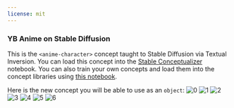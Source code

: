 ```yaml
---
license: mit
---
```

### YB Anime on Stable Diffusion
This is the `<anime-character>` concept taught to Stable Diffusion via Textual Inversion. You can load this concept into the [Stable Conceptualizer](https://colab.research.google.com/github/huggingface/notebooks/blob/main/diffusers/stable_conceptualizer_inference.ipynb) notebook. You can also train your own concepts and load them into the concept libraries using [this notebook](https://colab.research.google.com/github/huggingface/notebooks/blob/main/diffusers/sd_textual_inversion_training.ipynb).

Here is the new concept you will be able to use as an `object`:
![<anime-character> 0](https://huggingface.co/sd-concepts-library/yb-anime/resolve/main/concept_images/5.jpeg)
![<anime-character> 1](https://huggingface.co/sd-concepts-library/yb-anime/resolve/main/concept_images/6.jpeg)
![<anime-character> 2](https://huggingface.co/sd-concepts-library/yb-anime/resolve/main/concept_images/3.jpeg)
![<anime-character> 3](https://huggingface.co/sd-concepts-library/yb-anime/resolve/main/concept_images/0.jpeg)
![<anime-character> 4](https://huggingface.co/sd-concepts-library/yb-anime/resolve/main/concept_images/2.jpeg)
![<anime-character> 5](https://huggingface.co/sd-concepts-library/yb-anime/resolve/main/concept_images/1.jpeg)
![<anime-character> 6](https://huggingface.co/sd-concepts-library/yb-anime/resolve/main/concept_images/4.jpeg)

